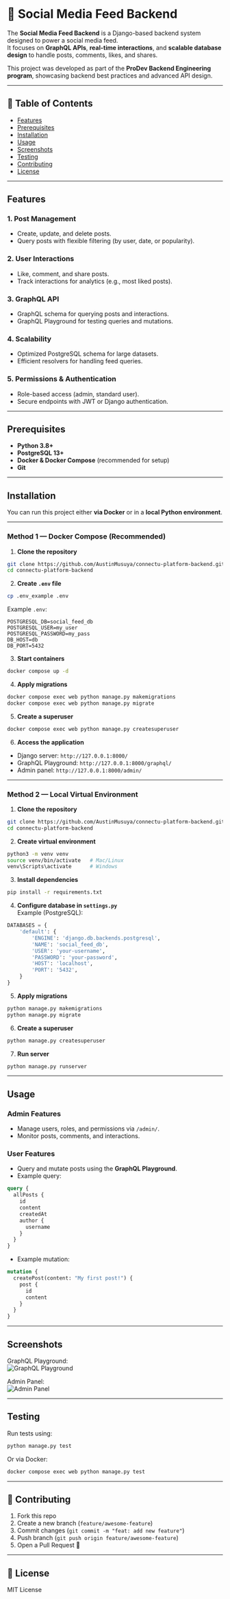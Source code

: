 # 📲 Social Media Feed Backend

The **Social Media Feed Backend** is a Django-based backend system designed to power a social media feed.  
It focuses on **GraphQL APIs**, **real-time interactions**, and **scalable database design** to handle posts, comments, likes, and shares.

This project was developed as part of the **ProDev Backend Engineering program**, showcasing backend best practices and advanced API design.

---

## 📑 Table of Contents

- [Features](#features)
- [Prerequisites](#prerequisites)
- [Installation](#installation)
- [Usage](#usage)
- [Screenshots](#screenshots)
- [Testing](#testing)
- [Contributing](#contributing)
- [License](#license)

---

## Features

### 1. **Post Management**

- Create, update, and delete posts.
- Query posts with flexible filtering (by user, date, or popularity).

### 2. **User Interactions**

- Like, comment, and share posts.
- Track interactions for analytics (e.g., most liked posts).

### 3. **GraphQL API**

- GraphQL schema for querying posts and interactions.
- GraphQL Playground for testing queries and mutations.

### 4. **Scalability**

- Optimized PostgreSQL schema for large datasets.
- Efficient resolvers for handling feed queries.

### 5. **Permissions & Authentication**

- Role-based access (admin, standard user).
- Secure endpoints with JWT or Django authentication.

---

## Prerequisites

- **Python 3.8+**
- **PostgreSQL 13+**
- **Docker & Docker Compose** (recommended for setup)
- **Git**

---

## Installation

You can run this project either **via Docker** or in a **local Python environment**.

---

### **Method 1 — Docker Compose (Recommended)**

1. **Clone the repository**

```bash
git clone https://github.com/AustinMusuya/connectu-platform-backend.git
cd connectu-platform-backend
```

2. **Create `.env` file**

```bash
cp .env_example .env
```

Example `.env`:

```env
POSTGRESQL_DB=social_feed_db
POSTGRESQL_USER=my_user
POSTGRESQL_PASSWORD=my_pass
DB_HOST=db
DB_PORT=5432
```

3. **Start containers**

```bash
docker compose up -d
```

4. **Apply migrations**

```bash
docker compose exec web python manage.py makemigrations
docker compose exec web python manage.py migrate
```

5. **Create a superuser**

```bash
docker compose exec web python manage.py createsuperuser
```

6. **Access the application**

- Django server: `http://127.0.0.1:8000/`
- GraphQL Playground: `http://127.0.0.1:8000/graphql/`
- Admin panel: `http://127.0.0.1:8000/admin/`

---

### **Method 2 — Local Virtual Environment**

1. **Clone the repository**

```bash
git clone https://github.com/AustinMusuya/connectu-platform-backend.git
cd connectu-platform-backend
```

2. **Create virtual environment**

```bash
python3 -m venv venv
source venv/bin/activate   # Mac/Linux
venv\Scripts\activate      # Windows
```

3. **Install dependencies**

```bash
pip install -r requirements.txt
```

4. **Configure database in `settings.py`**  
   Example (PostgreSQL):

```python
DATABASES = {
    'default': {
        'ENGINE': 'django.db.backends.postgresql',
        'NAME': 'social_feed_db',
        'USER': 'your-username',
        'PASSWORD': 'your-password',
        'HOST': 'localhost',
        'PORT': '5432',
    }
}
```

5. **Apply migrations**

```bash
python manage.py makemigrations
python manage.py migrate
```

6. **Create a superuser**

```bash
python manage.py createsuperuser
```

7. **Run server**

```bash
python manage.py runserver
```

---

## Usage

### Admin Features

- Manage users, roles, and permissions via `/admin/`.
- Monitor posts, comments, and interactions.

### User Features

- Query and mutate posts using the **GraphQL Playground**.
- Example query:

```graphql
query {
  allPosts {
    id
    content
    createdAt
    author {
      username
    }
  }
}
```

- Example mutation:

```graphql
mutation {
  createPost(content: "My first post!") {
    post {
      id
      content
    }
  }
}
```

---

## Screenshots

GraphQL Playground:  
![GraphQL Playground](assets/graphql_playground.png)

Admin Panel:  
![Admin Panel](assets/admin_panel.png)

---

## Testing

Run tests using:

```bash
python manage.py test
```

Or via Docker:

```bash
docker compose exec web python manage.py test
```

---

## 🤝 Contributing

1. Fork this repo
2. Create a new branch (`feature/awesome-feature`)
3. Commit changes (`git commit -m "feat: add new feature"`)
4. Push branch (`git push origin feature/awesome-feature`)
5. Open a Pull Request 🎉

---

## 📜 License

MIT License
